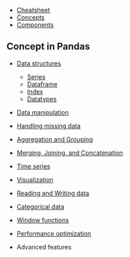 - [Cheatsheet](lessons/cheatsheet/readme.md)
- [Concepts](lessons/concepts/readme.md)
- [Components](lessons/components/readme.md)

## Concept in Pandas

- [Data structures](lessons/data_structures/readme.md)
  - [Series](lessons/series/readme.md)
  - [Dataframe](lessons/dataframe/readme.md)
  - [Index](lessons/index/readme.dm)
  - [Datatypes](lessons/datatypes/readme.md)

- [Data manipulation](lessons/data_manipulation/readme.md)
  <!-- - [selection and indexing](lessons/selection_and_indexing/readme.md)
  - [data alignment and indexing](lessons/data_alignment_and_indexing/readme.md)
  - [sorting](lessons/sorting/readme.md)
  - [adding and removing columns](lessons/adding_and_removing_columns/readme.md)
  - [renaming](lessons/renaming/readme.md)
  - [data transformation](lessons/data_transformation/readme.md) -->

- [Handling missing data](lessons/handling_missing_data/readme.md)
  <!-- - [nan handling](lessons/nan_handling/readme.md) -->

- [Aggregation and Grouping](lessons/aggregation_and_grouping/readme.md)
  <!-- - [groupby](lessons/groupby/readme.md)
  - [pivot tables](lessons/pivot_tables/readme.md)
  - [resampling](lessons/resampling/readme.md) -->

- [Merging, Joining, and Concatenation](lessons/merging_joining_and_concatenation/readme.md)
  <!-- - [concatenation](lessons/concatenation/readme.md)
  - [merging](lessons/merging/readme.md)
  - [join](lessons/join/readme.md) -->

- [Time series](lessons/time_series/readme.md)
  <!-- - [date and time](lessons/date_and_time/readme.md)
  - [resampling](lessons/resampling/readme.md)
  - [shifting](lessons/shifting/readme.md)
  - [time-based indexing](lessons/time_based_indexing/readme.md) -->

- [Visualization](lessons/visualization/readme.md)
  <!-- - [basic plots](lessons/basic_plots/readme.md)
  - [scatter plots](lessons/scatter_plots/readme.md)
  - [histograms](lessons/histograms/readme.md)
  - [box plots](lessons/box_plots/readme.md)
  - [customizing plots](lessons/customizing_plots/readme.md) -->

- [Reading and Writing data](lessons/reading_and_writing_data/readme.md)
  <!-- - [reading data](lessons/reading_data/readme.md)
  - [writing data](lessons/writing_data/readme.md) -->

- [Categorical data](lessons/categorical_data/readme.md)
  <!-- - [categorical type](lessons/categorical_type/readme.md)
  - [category methods](lessons/category_methods/readme.md)
  - [categorical operations](lessons/categorical_operations/readme.md) -->

- [Window functions](lessons/window_functions/readme.md)
  <!-- - [rolling window](lessons/rolling_window/readme.md)
  - [expanding window](lessons/expanding_window/readme.md)
  - [exponential weighted window](lessons/exponential_weighted_window/readme.md) -->

- [Performance optimization](lessons/performance_optimization/readme.md)
  <!-- - [vectorization](lessons/vectorization/readme.md)
  - [cython and numba](lessons/cython_and_numba/readme.md)
  - [multi-threading with joblib](lessons/multi_threading_with_joblib/readme.md) -->

- Advanced features
  <!-- - [windowing operations](lessons/windowing_operations/readme.md)
  - [multiindex](lessons/multiindex/readme.md)
  - [sparse data](lessons/sparse_data/readme.md)
  - [chaining operations](lessons/chaining_operations/readme.md)
  - [custom aggregation](lessons/custom_aggregation/readme.md) -->
